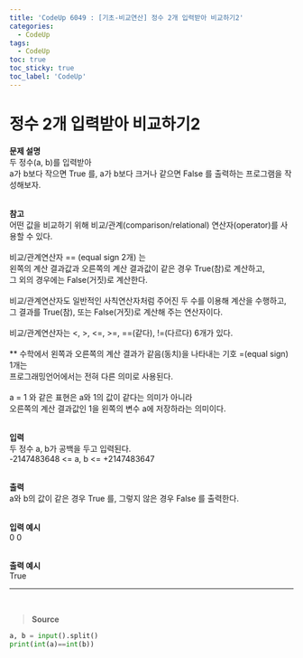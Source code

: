 ```yaml
---
title: 'CodeUp 6049 : [기초-비교연산] 정수 2개 입력받아 비교하기2'
categories:
  - CodeUp
tags:
  - CodeUp
toc: true
toc_sticky: true
toc_label: 'CodeUp'
---
```


# 정수 2개 입력받아 비교하기2

**문제 설명**  
두 정수(a, b)를 입력받아  
a가 b보다 작으면 True 를, a가 b보다 크거나 같으면 False 를 출력하는 프로그램을 작성해보자.  
<br>

**참고**  
어떤 값을 비교하기 위해 비교/관계(comparison/relational) 연산자(operator)를 사용할 수 있다.  
<br>
비교/관계연산자 == (equal sign 2개) 는  
왼쪽의 계산 결과값과 오른쪽의 계산 결과값이 같은 경우 True(참)로 계산하고,  
그 외의 경우에는 False(거짓)로 계산한다.  
<br>
비교/관계연산자도 일반적인 사칙연산자처럼 주어진 두 수를 이용해 계산을 수행하고,  
그 결과를 True(참), 또는 False(거짓)로 계산해 주는 연산자이다.  
<br>
비교/관계연산자는 <, >, <=, >=, ==(같다), !=(다르다) 6개가 있다.  
<br>
\*\* 수학에서 왼쪽과 오른쪽의 계산 결과가 같음(동치)을 나타내는 기호 =(equal sign) 1개는  
프로그래밍언어에서는 전혀 다른 의미로 사용된다.  
<br>
a = 1 와 같은 표현은 a와 1의 값이 같다는 의미가 아니라  
오른쪽의 계산 결과값인 1을 왼쪽의 변수 a에 저장하라는 의미이다.  
<br>

**입력**  
두 정수 a, b가 공백을 두고 입력된다.  
-2147483648 <= a, b <= +2147483647  
<br>

**출력**  
a와 b의 값이 같은 경우 True 를, 그렇지 않은 경우 False 를 출력한다.  
<br>

**입력 예시**  
0 0  
<br>

**출력 예시**  
True

---

<br>

> **Source**

```python
a, b = input().split()
print(int(a)==int(b))
```
